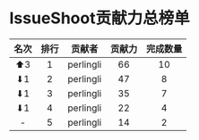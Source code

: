 # IssueShoot贡献力总榜单

  | 名次 | 排行 | 贡献者 | 贡献力 | 完成数量 |
  | :-: | :-: | :-: | :-: | :-: | 
  | ⬆3 | 1 | perlingli | 66 | 10 | 
  | ⬇1 | 2 | perlingli | 47 | 8 | 
  | ⬇1 | 3 | perlingli | 35 | 7 | 
  | ⬇1 | 4 | perlingli | 22 | 4 | 
  | - | 5 | perlingli | 14 | 2 | 